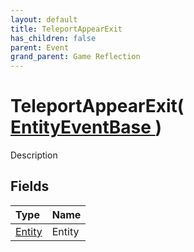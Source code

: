 ```yaml
---
layout: default
title: TeleportAppearExit
has_children: false
parent: Event
grand_parent: Game Reflection
---
```

# TeleportAppearExit( [ EntityEventBase ](/docs/game-reflection/events/entity_event_base) )
Description 

## Fields

| Type | Name |
|:-------------|:--------------|
| [Entity](/docs/game-reflection/classes/entity) | Entity |


